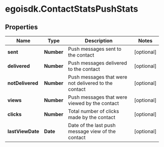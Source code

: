 # egoisdk.ContactStatsPushStats

## Properties

Name | Type | Description | Notes
------------ | ------------- | ------------- | -------------
**sent** | **Number** | Push messages sent to the contact | [optional] 
**delivered** | **Number** | Push messages delivered to the contact | [optional] 
**notDelivered** | **Number** | Push messages that were not delivered to the contact | [optional] 
**views** | **Number** | Push messages that were viewed by the contact | [optional] 
**clicks** | **Number** | Total number of clicks made by the contact | [optional] 
**lastViewDate** | **Date** | Date of the last push message view of the contact | [optional] 


